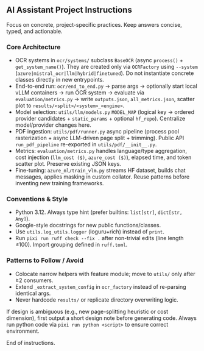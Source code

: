 ## AI Assistant Project Instructions

Focus on concrete, project-specific practices. Keep answers concise, typed, and actionable.

### Core Architecture
* OCR systems in `ocr/systems/` subclass `BaseOCR` (async `process()` + `get_system_name()`). They are created only via `OCRFactory` using `--system` (`azure|mistral_ocr|llm|hybrid|finetuned`). Do not instantiate concrete classes directly in new entrypoints.
* End-to-end run: `ocr/end_to_end.py` -> parse args -> optionally start local vLLM containers -> run OCR system -> evaluate via `evaluation/metrics.py` -> write `outputs.json`, `all_metrics.json`, scatter plot to `results/<split>/<system>_<engine>`.
* Model selection: `utils/llm/models.py` `MODEL_MAP` (logical key -> ordered provider candidates + `static_params` + optional `hf_repo`). Centralize model/provider changes here.
* PDF ingestion: `utils/pdf/runner.py` async pipeline (process pool rasterization + async LLM-driven page split + trimming). Public API `run_pdf_pipeline` re-exported in `utils/pdf/__init__.py`.
* Metrics: `evaluation/metrics.py` handles language/type aggregation, cost injection (`llm_cost ($)`, `azure_cost ($)`), elapsed time, and token scatter plot. Preserve existing JSON keys.
* Fine-tuning: `azure_ml/train_vlm.py` streams HF dataset, builds chat messages, applies masking in custom collator. Reuse patterns before inventing new training frameworks.

### Conventions & Style
* Python 3.12. Always type hint (prefer builtins: `list[str]`, `dict[str, Any]`).
* Google-style docstrings for new public functions/classes.
* Use `utils.log_utils.logger` (loguru+rich) instead of `print`.
* Run `pixi run ruff check --fix .` after non-trivial edits (line length ≤100). Import grouping defined in `ruff.toml`.

### Patterns to Follow / Avoid
* Colocate narrow helpers with feature module; move to `utils/` only after ≥2 consumers.
* Extend `_extract_system_config` in `ocr_factory` instead of re-parsing identical args.
* Never hardcode `results/` or replicate directory overwriting logic.

If design is ambiguous (e.g., new page-splitting heuristic or cost dimension), first output a short design note before generating code.
Always run python code via `pixi run python <script>` to ensure correct environment.

End of instructions.